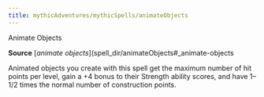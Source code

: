 ```yaml
---
title: mythicAdventures/mythicSpells/animateObjects
---
```

Animate Objects

**Source** [_animate objects_](spell_dir/animateObjects#_animate-objects

Animated objects you create with this spell get the maximum number of hit points per level, gain a +4 bonus to their Strength ability scores, and have 1–1/2 times the normal number of construction points.


